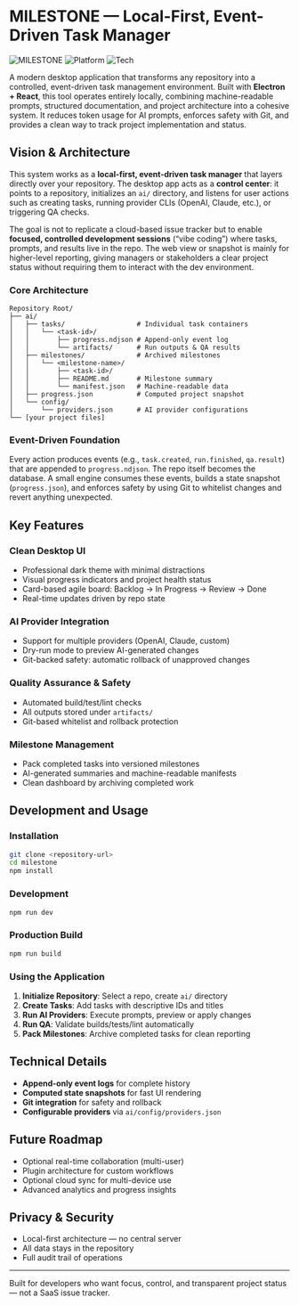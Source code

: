 # MILESTONE — Local-First, Event-Driven Task Manager

![MILESTONE](https://img.shields.io/badge/Status-Active-brightgreen) ![Platform](https://img.shields.io/badge/Platform-Desktop-blue) ![Tech](https://img.shields.io/badge/Tech-Electron%20%2B%20React-lightblue)

A modern desktop application that transforms any repository into a controlled, event-driven task management environment. Built with **Electron + React**, this tool operates entirely locally, combining machine-readable prompts, structured documentation, and project architecture into a cohesive system. It reduces token usage for AI prompts, enforces safety with Git, and provides a clean way to track project implementation and status.

## Vision & Architecture

This system works as a **local-first, event-driven task manager** that layers directly over your repository. The desktop app acts as a **control center**: it points to a repository, initializes an `ai/` directory, and listens for user actions such as creating tasks, running provider CLIs (OpenAI, Claude, etc.), or triggering QA checks.

The goal is not to replicate a cloud-based issue tracker but to enable **focused, controlled development sessions** (“vibe coding”) where tasks, prompts, and results live in the repo. The web view or snapshot is mainly for higher-level reporting, giving managers or stakeholders a clear project status without requiring them to interact with the dev environment.

### Core Architecture
```
Repository Root/
├── ai/
│   ├── tasks/                  # Individual task containers
│   │   └── <task-id>/
│   │       ├── progress.ndjson # Append-only event log
│   │       └── artifacts/      # Run outputs & QA results
│   ├── milestones/             # Archived milestones
│   │   └── <milestone-name>/
│   │       ├── <task-id>/
│   │       ├── README.md       # Milestone summary
│   │       └── manifest.json   # Machine-readable data
│   ├── progress.json           # Computed project snapshot
│   └── config/
│       └── providers.json      # AI provider configurations
└── [your project files]
```

### Event-Driven Foundation
Every action produces events (e.g., `task.created`, `run.finished`, `qa.result`) that are appended to `progress.ndjson`. The repo itself becomes the database. A small engine consumes these events, builds a state snapshot (`progress.json`), and enforces safety by using Git to whitelist changes and revert anything unexpected.

## Key Features

### Clean Desktop UI
- Professional dark theme with minimal distractions
- Visual progress indicators and project health status
- Card-based agile board: Backlog → In Progress → Review → Done
- Real-time updates driven by repo state

### AI Provider Integration
- Support for multiple providers (OpenAI, Claude, custom)
- Dry-run mode to preview AI-generated changes
- Git-backed safety: automatic rollback of unapproved changes

### Quality Assurance & Safety
- Automated build/test/lint checks
- All outputs stored under `artifacts/`
- Git-based whitelist and rollback protection

### Milestone Management
- Pack completed tasks into versioned milestones
- AI-generated summaries and machine-readable manifests
- Clean dashboard by archiving completed work

## Development and Usage

### Installation
```bash
git clone <repository-url>
cd milestone
npm install
```

### Development
```bash
npm run dev
```

### Production Build
```bash
npm run build
```

### Using the Application
1. **Initialize Repository**: Select a repo, create `ai/` directory
2. **Create Tasks**: Add tasks with descriptive IDs and titles
3. **Run AI Providers**: Execute prompts, preview or apply changes
4. **Run QA**: Validate builds/tests/lint automatically
5. **Pack Milestones**: Archive completed tasks for clean reporting

## Technical Details
- **Append-only event logs** for complete history
- **Computed state snapshots** for fast UI rendering
- **Git integration** for safety and rollback
- **Configurable providers** via `ai/config/providers.json`

## Future Roadmap
- Optional real-time collaboration (multi-user)
- Plugin architecture for custom workflows
- Optional cloud sync for multi-device use
- Advanced analytics and progress insights

## Privacy & Security
- Local-first architecture — no central server
- All data stays in the repository
- Full audit trail of operations

---

Built for developers who want focus, control, and transparent project status — not a SaaS issue tracker.
